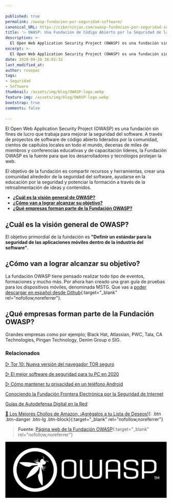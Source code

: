 ```yaml
---

published: true
permalink: /owasp-fundacion-por-seguridad-software/
canonical_URL: https://ciberninjas.com/owasp-fundacion-por-seguridad-software/
title: '▷ OWASP: Una Fundación de Código Abierto por la Seguridad de las Aplicaciones'
description: >-
  El Open Web Application Security Project (OWASP) es una fundación sin fines de lucro que trabaja para mejorar la seguridad del software. A través de proyectos de software de código abierto liderados por la comunidad.
excerpt: >-
  El Open Web Application Security Project (OWASP) es una fundación sin fines de lucro que trabaja para mejorar la seguridad del software. A través de proyectos de software de código abierto liderados por la comunidad.
date: 2020-09-26 16:02:32
last_modified_at: 
author: rosepac
tags:
- Seguridad
- Software
thumbnail: /assets/img/blog/OWASP-logo.webp
feature-img: /assets/img/blog/OWASP-logo.webp
bootstrap: true
comments: false

---
```


El Open Web Application Security Project (OWASP) es una fundación sin fines de lucro que trabaja para mejorar la seguridad del software. A través de proyectos de software de código abierto liderados por la comunidad, cientos de capítulos locales en todo el mundo, decenas de miles de miembros y conferencias educativas y de capacitación líderes, la Fundación OWASP es la fuente para que los desarrolladores y tecnólogos protejan la web.

El objetivo de la fundación es compartir recursos y herramientas, crear una comunidad alrededor de la seguridad del software, ayudarse en la educación por la seguridad y potenciar la formación a través de la retroalimentación de ideas y contenidos.

- [**¿Cuál es la visión general de OWASP?**](#cuál-es-la-visión-general-de-owasp)
- [**¿Cómo van a lograr alcanzar su objetivo?**](#cómo-van-a-lograr-alcanzar-su-objetivo)
- [**¿Qué empresas forman parte de la Fundación OWASP?**](#qué-empresas-forman-parte-de-la-fundación-owasp)

## **¿Cuál es la visión general de OWASP?**

El objetivo primordial de la fundación es **"Definir un estándar para la seguridad de las aplicaciones móviles dentro de la industria del software"**.

## **¿Cómo van a lograr alcanzar su objetivo?**

La fundación OWASP tiene pensado realizar todo tipo de eventos, formaciones y mucho más. Por ahora han creado una gran guía de pruebas para los dispositivos móviles, denominada MSTG. Que vas a [poder descargar en español desde Github](https://github.com/OWASP/owasp-mstg/blob/master/Checklists/Mobile_App_Security_Checklist-Spanish_1.2.xlsx "Descarga la guía de pruebas para dispositivos móviles creada por la OWASP y en español"){:target="_blank" rel="nofollow,noreferrer"}.

## **¿Qué empresas forman parte de la Fundación OWASP?**

Grandes empresas como por ejemplo; Black Hat, Atlassian, PWC, Tala, CA Technologies, Pingan Technology, Denim Group o SIG.

### **Relacionados** <!-- omit in toc -->

[▷ Tor 10: Nueva versión del navegador TOR seguro](https://ciberninjas.com/navegador-tor-10/ "Tor 10: Nueva versión del navegador TOR seguro")

[▷ El mejor software de seguridad para tu PC en 2020](https://ciberninjas.com/el-mejor-software-seguridad-2020/ "El mejor software de seguridad para tu PC en 2020")

[▷ Cómo mantener tu privacidad en un teléfono Android](https://ciberninjas.com/como-mantener-tu-privacidad-usando-android/ "Cómo mantener tu privacidad en un teléfono Android")

[Conociendo la Fundación Frontera Electrónica por la Seguridad de Internet](https://ciberninjas.com/eff/ "Conociendo la Fundación Frontera Electrónica por la Seguridad de Internet")

[Guías de Autodefensa Digital en la Red](https://ciberninjas.com/eff/autodefensa/ "Guías de Autodefensa Digital en la Red")

[🛒 Los Mejores Chollos de Amazon, ¡Agrégalos a tu Lista de Deseos!](/amazon/ "Los Mejores Chollos de Amazon, Ofertas Flash, Black Monday y Amazon Prime Day"){: .btn .btn-danger .btn-lg .btn-block}{:target="_blank" rel="nofollow,noreferrer"}

> **Fuente**: [Página web de la Fundación OWASP](https://owasp.org/ "Página web de la Fundación OWASP"){:target="_blank" rel="nofollow,noreferrer"}

![Logotipo oficial de la fundación OWASP](/assets/img/blog/OWASP-logo.webp "Logotipo oficial de la fundación OWASP")